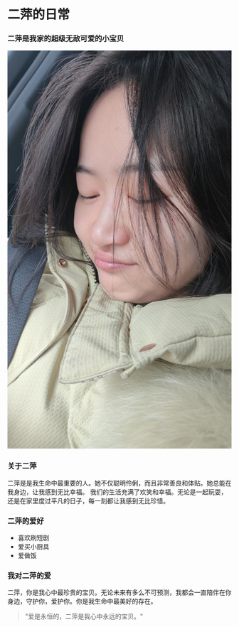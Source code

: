 # 二萍的日常

### 二萍是我家的超级无敌可爱的小宝贝

![二萍的照片](/resources/images/erping.jpg)

### 关于二萍

二萍是是我生命中最重要的人。她不仅聪明伶俐，而且非常善良和体贴。她总能在我身边，让我感到无比幸福。
我们的生活充满了欢笑和幸福。无论是一起玩耍，还是在家里度过平凡的日子，每一刻都让我感到无比珍惜。

### 二萍的爱好

- 喜欢刷短剧
- 爱买小厨具
- 爱做饭

### 我对二萍的爱

二萍，你是我心中最珍贵的宝贝。无论未来有多么不可预测，我都会一直陪伴在你身边，守护你，爱护你。你是我生命中最美好的存在。

> "爱是永恒的，二萍是我心中永远的宝贝。"
